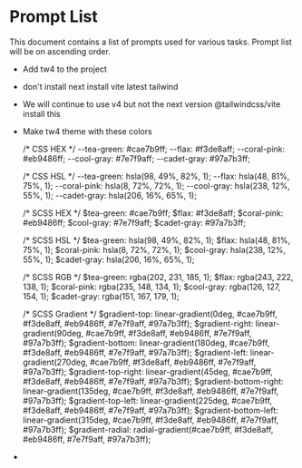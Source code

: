 # Prompt List
This document contains a list of prompts used for various tasks. Prompt list will be on ascending order.

- Add tw4 to the project
- don't install next install vite latest tailwind
- We will continue to use v4 but not the next version @tailwindcss/vite install this
- Make tw4 theme with these colors

    /* CSS HEX */
    --tea-green: #cae7b9ff;
    --flax: #f3de8aff;
    --coral-pink: #eb9486ff;
    --cool-gray: #7e7f9aff;
    --cadet-gray: #97a7b3ff;

    /* CSS HSL */
    --tea-green: hsla(98, 49%, 82%, 1);
    --flax: hsla(48, 81%, 75%, 1);
    --coral-pink: hsla(8, 72%, 72%, 1);
    --cool-gray: hsla(238, 12%, 55%, 1);
    --cadet-gray: hsla(206, 16%, 65%, 1);

    /* SCSS HEX */
    $tea-green: #cae7b9ff;
    $flax: #f3de8aff;
    $coral-pink: #eb9486ff;
    $cool-gray: #7e7f9aff;
    $cadet-gray: #97a7b3ff;

    /* SCSS HSL */
    $tea-green: hsla(98, 49%, 82%, 1);
    $flax: hsla(48, 81%, 75%, 1);
    $coral-pink: hsla(8, 72%, 72%, 1);
    $cool-gray: hsla(238, 12%, 55%, 1);
    $cadet-gray: hsla(206, 16%, 65%, 1);

    /* SCSS RGB */
    $tea-green: rgba(202, 231, 185, 1);
    $flax: rgba(243, 222, 138, 1);
    $coral-pink: rgba(235, 148, 134, 1);
    $cool-gray: rgba(126, 127, 154, 1);
    $cadet-gray: rgba(151, 167, 179, 1);

    /* SCSS Gradient */
    $gradient-top: linear-gradient(0deg, #cae7b9ff, #f3de8aff, #eb9486ff, #7e7f9aff, #97a7b3ff);
    $gradient-right: linear-gradient(90deg, #cae7b9ff, #f3de8aff, #eb9486ff, #7e7f9aff, #97a7b3ff);
    $gradient-bottom: linear-gradient(180deg, #cae7b9ff, #f3de8aff, #eb9486ff, #7e7f9aff, #97a7b3ff);
    $gradient-left: linear-gradient(270deg, #cae7b9ff, #f3de8aff, #eb9486ff, #7e7f9aff, #97a7b3ff);
    $gradient-top-right: linear-gradient(45deg, #cae7b9ff, #f3de8aff, #eb9486ff, #7e7f9aff, #97a7b3ff);
    $gradient-bottom-right: linear-gradient(135deg, #cae7b9ff, #f3de8aff, #eb9486ff, #7e7f9aff, #97a7b3ff);
    $gradient-top-left: linear-gradient(225deg, #cae7b9ff, #f3de8aff, #eb9486ff, #7e7f9aff, #97a7b3ff);
    $gradient-bottom-left: linear-gradient(315deg, #cae7b9ff, #f3de8aff, #eb9486ff, #7e7f9aff, #97a7b3ff);
    $gradient-radial: radial-gradient(#cae7b9ff, #f3de8aff, #eb9486ff, #7e7f9aff, #97a7b3ff);
- 